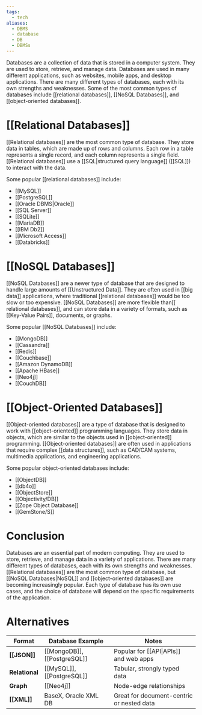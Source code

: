 ```yaml
---
tags:
  - tech
aliases:
  - DBMS
  - database
  - DB
  - DBMSs
---
```


Databases are a collection of data that is stored in a computer system.
They are used to store, retrieve, and manage data. 
Databases are used in many different applications, such as websites, mobile apps, and desktop applications. 
There are many different types of databases, each with its own strengths and weaknesses. 
Some of the most common types of databases include [[relational databases]], [[NoSQL Databases]], and [[object-oriented databases]].

# [[Relational Databases]]

[[Relational databases]] are the most common type of database.
They store data in tables, which are made up of rows and columns.
Each row in a table represents a single record, and each column represents a single field.
[[Relational databases]] use a [[SQL|structured query language]] ([[SQL]]) to interact with the data.

Some popular [[relational databases]] include:
- [[MySQL]]
- [[PostgreSQL]]
- [[Oracle DBMS|Oracle]]
- [[SQL Server]]
- [[SQLite]]
- [[MariaDB]]
- [[IBM Db2]]
- [[Microsoft Access]]
- [[Databricks]]

# [[NoSQL Databases]]

[[NoSQL Databases]] are a newer type of database that are designed to handle large amounts of [[Unstructured Data]].
They are often used in [[big data]] applications, where traditional [[relational databases]] would be too slow or too expensive.
[[NoSQL Databases]] are more flexible than[[ relational databases]], and can store data in a variety of formats, such as [[Key-Value Pairs]], documents, or graphs.

Some popular [[NoSQL Databases]] include:
- [[MongoDB]]
- [[Cassandra]]
- [[Redis]]
- [[Couchbase]]
- [[Amazon DynamoDB]]
- [[Apache HBase]]
- [[Neo4j]]
- [[CouchDB]]

# [[Object-Oriented Databases]]

[[Object-oriented databases]] are a type of database that is designed to work with [[object-oriented]] programming languages.
They store data in objects, which are similar to the objects used in [[object-oriented]] programming.
[[Object-oriented databases]] are often used in applications that require complex [[data structures]], such as CAD/CAM systems, multimedia applications, and engineering applications.

Some popular object-oriented databases include:
- [[ObjectDB]]
- [[db4o]]
- [[ObjectStore]]
- [[Objectivity/DB]]
- [[Zope Object Database]]
- [[GemStone/S]]

# Conclusion

Databases are an essential part of modern computing.
They are used to store, retrieve, and manage data in a variety of applications.
There are many different types of databases, each with its own strengths and weaknesses.
[[Relational databases]] are the most common type of database, but [[NoSQL Databases|NoSQL]] and [[object-oriented databases]] are becoming increasingly popular.
Each type of database has its own use cases, and the choice of database will depend on the specific requirements of the application.

# Alternatives
| Format         | Database Example            | Notes                                     |
| -------------- | --------------------------- | ----------------------------------------- |
| **[[JSON]]**   | [[MongoDB]], [[PostgreSQL]] | Popular for [[API\|APIs]] and web apps    |
| **Relational** | [[MySQL]], [[PostgreSQL]]   | Tabular, strongly typed data              |
| **Graph**      | [[Neo4j]]                   | Node-edge relationships                   |
| **[[XML]]**    | BaseX, Oracle XML DB        | Great for document-centric or nested data |
